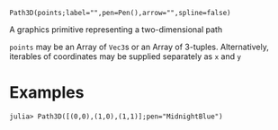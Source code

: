 ```
Path3D(points;label="",pen=Pen(),arrow="",spline=false)
```

A graphics primitive representing a two-dimensional path

`points` may be an Array of `Vec3`s or an Array of 3-tuples. Alternatively, iterables of coordinates may be supplied separately as `x` and `y`

# Examples

```julia-repl
julia> Path3D([(0,0),(1,0),(1,1)];pen="MidnightBlue")
```
